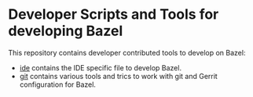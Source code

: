 # Developer Scripts and Tools for developing Bazel

This repository contains developer contributed tools to develop on Bazel:

- [ide](ide/README.md) contains the IDE specific file to develop Bazel.
- [git](git/README.md) contains various tools and trics to work with git and Gerrit
  configuration for Bazel.
